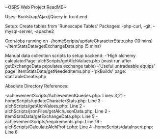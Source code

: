 ~OSRS Web Project ReadME~


Uses: Bootstrap/Ajax/jQuery in front end

Setup:
Create tables from 'Runescape Tables'
Packages:
-php-curl,
-git,
-mysql-server,
-apache2


CronJobs running on
-/homeScripts/updateCharacterStats.php (10 mins)
-/itemStatsData/getExchangeData.php (5 mins)

Manual data collection scripts to setup backend:
-'High alchemy calculatorPage:
	alchScripts/getAlchValues.php (must run after getExchangeData populates exchange table)
-'Useful untradeable equips' page:
	itemStatsData/getNeededItems.php 
-'pkBuilds' page:
	statTableCreate.php


Absolute Directory References:

-achievementScripts/AchievementQueries.php: Lines 3,21
-homeScripts/updateCharacterStats.php: Line 3
-alchScripts/getAlchValues.php: Line 2
-alchScripts/jsonFiles/getAlchJsonData.php: Line 2
-itemStatsData/getExchangeData.php: Line 5
-achievementScripts/requirements.php: Line 19
-alchScripts/CalculateAlchProfit.php: Line 4
-homeScripts/dataInsert.php: Line 6
